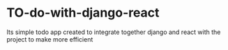 # TO-do-with-django-react
Its simple todo app created to integrate together django and react with the project to make more efficient 
